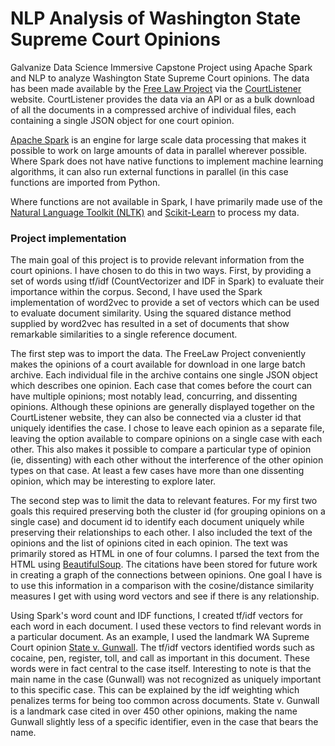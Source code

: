 # NLP Analysis of Washington State Supreme Court Opinions

Galvanize Data Science Immersive Capstone Project using Apache Spark and NLP to analyze Washington State Supreme Court opinions. The data has been made available by the [Free Law Project](https://free.law/) via the [CourtListener](https://www.courtlistener.com/) website. CourtListener provides the data via an API or as a bulk download of all the documents in a compressed archive of individual files, each containing a single JSON object for one court opinion.

[Apache Spark](https://spark.apache.org/) is an engine for large scale data processing that makes it possible to work on large amounts of data in parallel wherever possible. Where Spark does not have native functions to implement machine learning algorithms, it can also run external functions in parallel (in this case functions are imported from Python.

Where functions are not available in Spark, I have primarily made use of the [Natural Language Toolkit (NLTK)](http://www.nltk.org/) and [Scikit-Learn](http://scikit-learn.org/) to process my data.

### Project implementation
The main goal of this project is to provide relevant information from the court opinions. I have chosen to do this in two ways. First, by providing a set of words using tf/idf (CountVectorizer and IDF in Spark) to evaluate their importance within the corpus. Second, I have used the Spark implementation of word2vec to provide a set of vectors which can be used to evaluate document similarity. Using the squared distance method supplied by word2vec has resulted in a set of documents that show remarkable similarities to a single reference document.

The first step was to import the data. The FreeLaw Project conveniently makes the opinions of a court available for download in one large batch archive. Each individual file in the archive contains one single JSON object which describes one opinion. Each case that comes before the court can have multiple opinions; most notably lead, concurring, and dissenting opinions. Although these opinions are generally displayed together on the CourtListener website, they can also be connected via a cluster id that uniquely identifies the case. I chose to leave each opinion as a separate file, leaving the option available to compare opinions on a single case with each other. This also makes it possible to compare a particular type of opinion (ie, dissenting) with each other without the interference of the other opinion types on that case. At least a few cases have more than one dissenting opinion, which may be interesting to explore later.

The second step was to limit the data to relevant features. For my first two goals this required preserving both the cluster id (for grouping opinions on a single case) and document id to identify each document uniquely while preserving their relationships to each other. I also included the text of the opinions and the list of opinions cited in each opinion. The text was primarily stored as HTML in one of four columns. I parsed the text from the HTML using [BeautifulSoup](https://www.crummy.com/software/BeautifulSoup/). The citations have been stored for future work in creating a graph of the connections between opinions. One goal I have is to use this information in a comparison with the cosine/distance similarity measures I get with using word vectors and see if there is any relationship. 

Using Spark's word count and IDF functions, I created tf/idf vectors for each word in each document. I used these vectors to find relevant words in a particular document. As an example, I used the landmark WA Supreme Court opinion [State v. Gunwall](https://www.courtlistener.com//opinion/1390131/state-v-gunwall/). The tf/idf vectors identified words such as cocaine, pen, register, toll, and call as important in this document. These words were in fact central to the case itself. Interesting to note is that the main name in the case (Gunwall) was not recognized as uniquely important to this specific case. This can be explained by the idf weighting which penalizes terms for being too common across documents. State v. Gunwall is a landmark case cited in over 450 other opinions, making the name Gunwall slightly less of a specific identifier, even in the case that bears the name.

